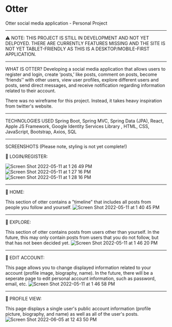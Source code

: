 # Otter
Otter social media application - Personal Project

- - - - - - - - - - -
⚠️ NOTE: THIS PROJECT IS STILL IN DEVELOPMENT AND NOT YET DELPOYED. THERE ARE CURRENTLY FEATURES MISSING AND THE SITE IS NOT YET TABLET-FRIENDLY AS THIS IS A DESKTOP/MOBILE-FIRST APPLICATION.
- - - - - - - - - - -
WHAT IS OTTER?
Developing a social media application that allows users to register and login, create ‘posts,’ like posts, comment on posts, become ‘friends’’ with other users, view user profiles, explore different users and posts, send direct messages, and receive notification regarding information related to their account.

There was no wireframe for this project. Instead, it takes heavy inspiration from twitter's website.

- - - - - - - - - - -
TECHNOLOGIES USED
Spring Boot, Spring MVC, Spring Data (JPA), React, Apple JS Framework, Google Identity Services Library , HTML, CSS, JavaScript, Bootstrap, Axios, SQL
- - - - - - - - - - -
SCREENSHOTS (Please note, styling is not yet complete!)

🔴 LOGIN/REGISTER:

![Screen Shot 2022-05-11 at 1 26 49 PM](https://user-images.githubusercontent.com/94810636/167910334-d13ad38e-03e3-4cb1-b2a5-4c399142b896.png)
![Screen Shot 2022-05-11 at 1 27 16 PM](https://user-images.githubusercontent.com/94810636/167910486-45d7a4d7-4ccc-4e53-8844-e48626aa107a.png)
![Screen Shot 2022-05-11 at 1 28 16 PM](https://user-images.githubusercontent.com/94810636/167910590-da0ceee8-2978-40fa-8e97-5ead387aa68a.png)

- - - - - - - - - - -
🔴 HOME:

This section of otter contains a "timeline" that includes all posts from people you follow and yourself.
![Screen Shot 2022-05-11 at 1 40 45 PM](https://user-images.githubusercontent.com/94810636/167912680-53c0e039-d333-4a9a-944f-a6c4648e553c.png)
- - - - - - - - - - -
🔴 EXPLORE:

This section of otter contains posts from users other than yourself. In the future, this may only contain posts from users that you do not follow, but that has not been decided yet.
![Screen Shot 2022-05-11 at 1 46 20 PM](https://user-images.githubusercontent.com/94810636/167913634-12635c89-c1c1-483b-99ef-ae0f2042dd37.png)
- - - - - - - - - - -
🔴 EDIT ACCOUNT:

This page allows you to change displayed information related to your account (profile image, biography, name). In the future, there will be a seperate page to edit personal account information, such as password, email, etc.
![Screen Shot 2022-05-11 at 1 46 58 PM](https://user-images.githubusercontent.com/94810636/167914022-744672d5-4454-4a00-b17d-d556420082b9.png)
- - - - - - - - - - -
🔴 PROFILE VIEW:

This page displays a single user's public account information (profile picture, biography, and name) as well as all of the user's posts.
![Screen Shot 2022-06-05 at 12 43 50 PM](https://user-images.githubusercontent.com/94810636/172061159-94d2b6b8-4f88-4c06-a2ae-38a68aada2ad.png)




